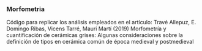 ### Morfometria 

Código para replicar los análisis empleados en el artículo: Travé Allepuz, E. Domingo Ribas, Vicens Tarré, Mauri Martí (2019) Morfometría y cuantificación de cerámicas grises: Algunas consideraciones sobre la definición de tipos en cerámica común de época medieval y postmedieval
